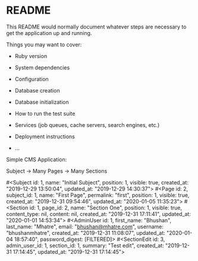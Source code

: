# README

This README would normally document whatever steps are necessary to get the
application up and running.

Things you may want to cover:

* Ruby version

* System dependencies

* Configuration

* Database creation

* Database initialization

* How to run the test suite

* Services (job queues, cache servers, search engines, etc.)

* Deployment instructions

* ...


Simple CMS Application:

Subject -> Many Pages -> Many Sections

#<Subject id: 1, name: "Initial Subject", position: 1, visible: true, created_at: "2019-12-29 13:50:04", updated_at: "2019-12-29 14:30:37">
#<Page id: 2, subject_id: 1, name: "First Page", permalink: "first", position: 1, visible: true, created_at: "2019-12-31 09:54:46", updated_at: "2020-01-05 11:35:23">
#<Section id: 1, page_id: 2, name: "Section One", position: 1, visible: true, content_type: nil, content: nil, created_at: "2019-12-31 17:11:41", updated_at: "2020-01-01 14:53:34">
#<AdminUser id: 1, first_name: "Bhushan", last_name: "Mhatre", email: "bhushan@mhatre.com", username: "bhushanmhatre", created_at: "2019-12-31 11:08:07", updated_at: "2020-01-04 18:57:40", password_digest: [FILTERED]>
#<SectionEdit id: 3, admin_user_id: 1, section_id: 1, summary: "Test edit", created_at: "2019-12-31 17:14:45", updated_at: "2019-12-31 17:14:45">
